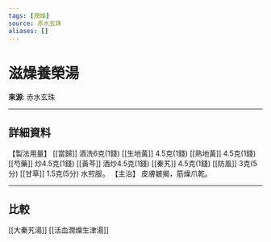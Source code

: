 ```yaml
---
tags: [潤燥]
source: 赤水玄珠
aliases: []
---
```


# 滋燥養榮湯

**來源**: 赤水玄珠  

---

## 詳細資料
【製法用量】 [[當歸]] 酒洗6克(1錢) [[生地黃]] 4.5克(1錢) [[熟地黃]] 4.5克(1錢) [[芍藥]] 炒4.5克(1錢) [[黃芩]] 酒炒4.5克(1錢) [[秦艽]] 4.5克(1錢) [[防風]] 3克(5分) [[甘草]] 1.5克(5分)
水煎服。
【主治】
皮膚皴揭，筋燥爪乾。

---

## 比較
[[大秦艽湯]]
[[活血潤燥生津湯]]
